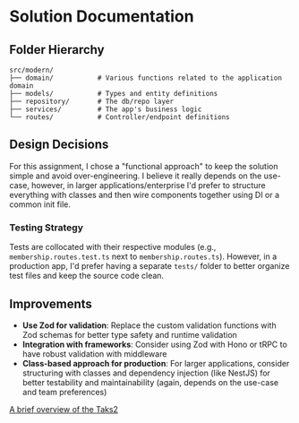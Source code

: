# Solution Documentation

## Folder Hierarchy

```
src/modern/
├── domain/           # Various functions related to the application domain
├── models/           # Types and entity definitions
├── repository/       # The db/repo layer
├── services/         # The app's business logic
└── routes/           # Controller/endpoint definitions
```

## Design Decisions

For this assignment, I chose a "functional approach" to keep the solution simple and avoid over-engineering.
I believe it really depends on the use-case, however, in larger applications/enterprise I'd prefer to structure everything with classes and then wire components together using DI or a common init file.

### Testing Strategy

Tests are collocated with their respective modules (e.g., `membership.routes.test.ts` next to `membership.routes.ts`).
However, in a production app, I'd prefer having a separate `tests/` folder to better organize test files and keep the source code clean.

## Improvements

- **Use Zod for validation**: Replace the custom validation functions with Zod schemas for better type safety and runtime validation
- **Integration with frameworks**: Consider using Zod with Hono or tRPC to have robust validation with middleware
- **Class-based approach for production**: For larger applications, consider structuring with classes and dependency injection (like NestJS) for better testability and maintainability (again, depends on the use-case and team preferences)

[A brief overview of the Taks2](./EXPORT.md)

